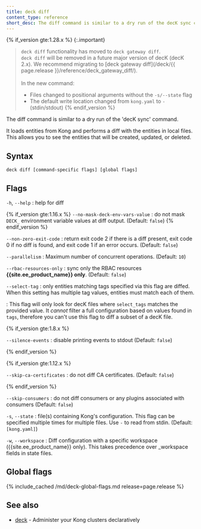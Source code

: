 ```yaml
---
title: deck diff
content_type: reference
short_desc: The diff command is similar to a dry run of the decK sync command.
---
```


{% if_version gte:1.28.x %}
{:.important}
> `deck diff` functionality has moved to `deck gateway diff`. 
> <br>`deck diff` will be removed in a future major version of decK (decK 2.x).
We recommend migrating to [deck gateway diff](/deck/{{ page.release }}/reference/deck_gateway_diff/).
> <br><br> In the new command:
> * Files changed to positional arguments without the `-s/--state` flag
> * The default write location changed from `kong.yaml` to `-` (stdin/stdout)
{% endif_version %}

The diff command is similar to a dry run of the 'decK sync' command.

It loads entities from Kong and performs a diff with
the entities in local files. This allows you to see the entities
that will be created, updated, or deleted.


## Syntax

```
deck diff [command-specific flags] [global flags]
```

## Flags

`-h`, `--help`
:  help for diff 

{% if_version gte:1.16.x %}
`--no-mask-deck-env-vars-value`
:  do not mask `DECK_` environment variable values at diff output. (Default: `false`)
{% endif_version %}

`--non-zero-exit-code`
:  return exit code 2 if there is a diff present,
exit code 0 if no diff is found,
and exit code 1 if an error occurs. (Default: `false`)

`--parallelism`
:  Maximum number of concurrent operations. (Default: `10`)

`--rbac-resources-only`
:  sync only the RBAC resources **{{site.ee_product_name}} only**. (Default: `false`)

`--select-tag`
:  only entities matching tags specified via this flag are diffed.
When this setting has multiple tag values, entities must match each of them.

: This flag will only look for decK files where `select_tags` matches the provided value.
It _cannot_ filter a full configuration based on values found in `tags`, therefore you can't use this 
flag to diff a subset of a decK file.

{% if_version gte:1.8.x %}

`--silence-events`
:  disable printing events to stdout (Default: `false`)

{% endif_version %}

{% if_version gte:1.12.x %}

`--skip-ca-certificates`
:  do not diff CA certificates. (Default: `false`)

{% endif_version %}

`--skip-consumers`
:  do not diff consumers or any plugins associated with consumers (Default: `false`)

`-s`, `--state`
:  file(s) containing Kong's configuration.
This flag can be specified multiple times for multiple files.
Use `-` to read from stdin. (Default: `[kong.yaml]`)

`-w`, `--workspace`
:  Diff configuration with a specific workspace ({{site.ee_product_name}} only).
This takes precedence over _workspace fields in state files.


## Global flags

{% include_cached /md/deck-global-flags.md release=page.release %}

## See also

* [deck](/deck/{{page.release}}/reference/deck/)	 - Administer your Kong clusters declaratively
